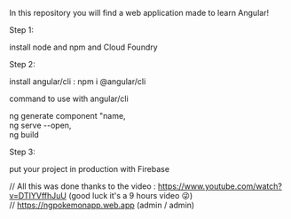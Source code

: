 In this repository you will find a web application made to learn Angular!

Step 1:

install node and npm and Cloud Foundry 

Step 2:

install angular/cli :
               npm i @angular/cli

command to use with angular/cli

ng generate component "name,     
ng serve --open,     
ng build

Step 3: 

put your project in production with Firebase

// All this was done thanks to the video :  https://www.youtube.com/watch?v=DTIYVffhJuU (good luck it's a 9 hours video 😜)                
// https://ngpokemonapp.web.app (admin / admin)